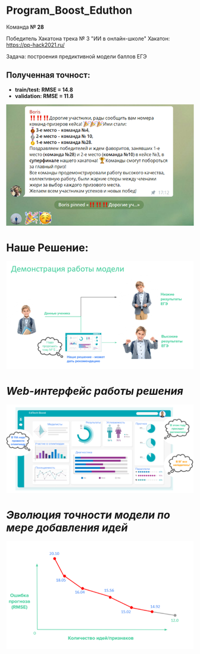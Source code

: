 # Program_Boost_Eduthon 
Команда **№ 28**

Победитель Хакатона трека № 3 "ИИ в онлайн-школе"
Хакатон: https://pp-hack2021.ru/

Задача: построения предиктивной модели баллов ЕГЭ


## Полученная точност: 
* **train/test: RMSE = 14.8**
* **validation: RMSE = 11.8**

![](Images/Final_Winners.PNG)


# Наше Решение:

![](Images/Working_show.PNG)


# *Web-интерфейс работы решения*

![](Images/Dash_board_web.PNG)


# *Эволюция точности модели по мере добавления идей*

![](Images/RMSE_plot.PNG)
